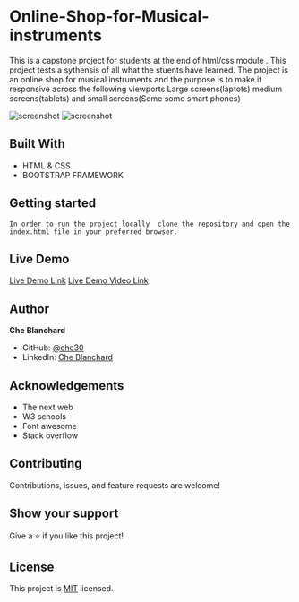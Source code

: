 # Online-Shop-for-Musical-instruments
This is a capstone project for students at the end of html/css module . This project tests a sythensis of all what the stuents have learned.
 The  project is an online shop for musical instruments and the purpose is to make it responsive across the following viewports Large screens(laptots) medium screens(tablets) and small screens(Some some smart phones)
 
![screenshot](./assets/images/short1)
![screenshot](./assets/images/short2)

## Built With

- HTML & CSS
- BOOTSTRAP FRAMEWORK

## Getting started
    In order to run the project locally  clone the repository and open the index.html file in your preferred browser.

## Live Demo

[Live Demo Link](https://che30.github.io/Online-Shop-for-Musical-instruments/)
 [Live Demo Video Link](https://www.loom.com/share/0b6fd477f2b14bd384d0247f866739ad)
 

## Author
**Che Blanchard**

- GitHub: [@che30](https://github.com/che30)
- LinkedIn: [Che Blanchard](https://www.linkedin.com/in/che-nsoh-9455271b0/)


## Acknowledgements
- The next web
- W3 schools
- Font awesome
- Stack overflow

##  Contributing

Contributions, issues, and feature requests are welcome!

## Show your support

Give a ⭐️ if you like this project!

## License

This project is [MIT](./LICENSE.txt) licensed.